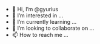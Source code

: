 - 👋 Hi, I’m @gyurius
- 👀 I’m interested in ...
- 🌱 I’m currently learning ...
- 💞️ I’m looking to collaborate on ...
- 📫 How to reach me ...

<!---
gyurius/gyurius is a ✨ special ✨ repository because its `README.md` (this file) appears on your GitHub profile.
You can click the Preview link to take a look at your changes.
--->
